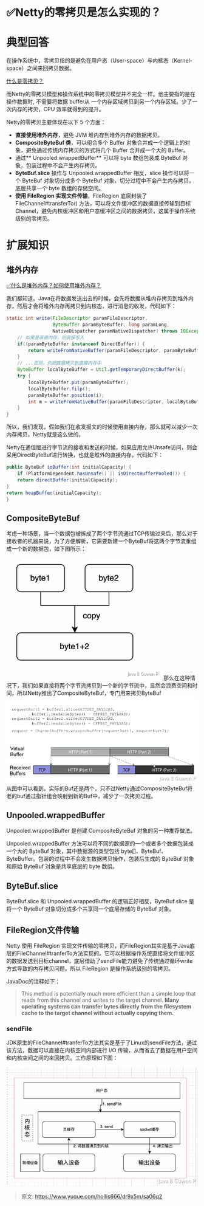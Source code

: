 # ✅Netty的零拷贝是怎么实现的？


# 典型回答

在操作系统中，零拷贝指的是避免在用户态（User-space）与内核态（Kernel-space）之间来回拷贝数据。

[什么是零拷贝？](https://www.yuque.com/hollis666/dr9x5m/edxez2ggicn8thzq?view=doc_embed)

而Netty的零拷贝模型和操作系统中的零拷贝模型并不完全一样。他主要指的是在操作数据时, 不需要将数据 buffer从 一个内存区域拷贝到另一个内存区域。少了一次内存的拷贝，CPU 效率就得到的提升。

Netty的零拷贝主要体现在以下 5 个方面：

- **直接使用堆外内存**，避免 JVM 堆内存到堆外内存的数据拷贝。
- **CompositeByteBuf 类**，可以组合多个 Buffer 对象合并成一个逻辑上的对象，避免通过传统内存拷贝的方式将几个 Buffer 合并成一个大的 Buffer。
- 通过** Unpooled.wrappedBuffer** 可以将 byte 数组包装成 ByteBuf 对象，包装过程中不会产生内存拷贝。
- **ByteBuf.slice** 操作与 Unpooled.wrappedBuffer 相反，slice 操作可以将一个 ByteBuf 对象切分成多个 ByteBuf 对象，切分过程中不会产生内存拷贝，底层共享一个 byte 数组的存储空间。
- **使用 FileRegion 实现文件传输**，FileRegion 底层封装了 FileChannel#transferTo() 方法，可以将文件缓冲区的数据直接传输到目标 Channel，避免内核缓冲区和用户态缓冲区之间的数据拷贝，这属于操作系统级别的零拷贝。


# 扩展知识

## 堆外内存

[✅什么是堆外内存？如何使用堆外内存？](https://www.yuque.com/hollis666/dr9x5m/roit5c9y04z6fqae?view=doc_embed)

我们都知道。Java在将数据发送出去的时候，会先将数据从堆内存拷贝到堆外内存，然后才会将堆外内存再拷贝到内核态，进行消息的收发，代码如下：

```java
static int write(FileDescriptor paramFileDescriptor, 
                 ByteBuffer paramByteBuffer, long paramLong, 
                 NativeDispatcher paramNativeDispatcher) throws IOException{
	// 如果是直接内存，则直接写入
    if((paramByteBuffer instanceof DirectBuffer)) {
        return writeFromNativeBuffer(paramFileDescriptor, paramByteBuffer, paramLong, paramNativeDispatcher);
    }
    // ...否则，先把数据拷贝到直接内存中
    ByteBuffer localByteBuffer = Util.getTemporaryDirectBuffer(k);
    try {
        localByteBuffer.put(paramByteBuffer);
        localByteBuffer.filp();
        paramByteBuffer.position(i);
        int m = writeFromNativeBuffer(paramFileDescriptor, localByteBuffer, paramLong, paramNativeDispatcher);
    }
}
```

所以，我们发现，假如我们在收发报文的时候使用直接内存，那么就可以减少一次内存拷贝，Netty就是这么做的。

Netty在通信层进行字节流的接收和发送的时候，如果应用允许Unsafe访问，则会采用DirectByteBuf进行转换，也就是堆外的直接内存，代码如下：

```java
public ByteBuf ioBuffer(int initialCapacity) {
    if (PlatformDependent.hasUnsafe() || isDirectBufferPooled()) {
    return directBuffer(initialCapacity);
}
return heapBuffer(initialCapacity);
}
```


## CompositeByteBuf

考虑一种场景，当一个数据包被拆成了两个字节流通过TCP传输过来后，那么对于接收者的机器来说，为了方便解析，它需要新建一个ByteBuf将这两个字节流重组成一个新的数据包，如下图所示：
![image.png](./img/ywI3zot1-qUt0H4P/1673186575978-cb175194-a745-4ce2-a617-1e1beeb75e3e-238867.png)
那么在这种情况下，我们如果直接将两个字节流拷贝到一个新的字节流中，显然会浪费空间和时间，所以Netty推出了CompositeByteBuf，专门用来拷贝ByteBuf
![image.png](./img/ywI3zot1-qUt0H4P/1673186297380-7ba2e802-0d0d-444c-b9af-f987e330ca9e-764144.png)
从图中可以看到，实际的Buf还是两个，只不过Netty通过CompositeByteBuf将老的buf通过指针组合映射到新的Buf中，减少了一次拷贝过程。


## Unpooled.wrappedBuffer

Unpooled.wrappedBuffer 是创建 CompositeByteBuf 对象的另一种推荐做法。

Unpooled.wrappedBuffer 方法可以将不同的数据源的一个或者多个数据包装成一个大的 ByteBuf 对象，其中数据源的类型包括 byte[]、ByteBuf、ByteBuffer。包装的过程中不会发生数据拷贝操作，包装后生成的 ByteBuf 对象和原始 ByteBuf 对象是共享底层的 byte 数组。


## ByteBuf.slice
ByteBuf.slice 和 Unpooled.wrappedBuffer 的逻辑正好相反，ByteBuf.slice 是将一个 ByteBuf 对象切分成多个共享同一个底层存储的 ByteBuf 对象。


## FileRegion文件传输
Netty 使用 FileRegion 实现文件传输的零拷贝，而FileRegion其实是基于Java底层的FileChannel#tranferTo方法实现的。它可以根据操作系统直接将文件缓冲区的数据发送到目标channel，底层借助了sendFile能力避免了传统通过循环write方式导致的内存拷贝问题。所以 FileRegion 是操作系统级别的零拷贝。

JavaDoc的注释如下：
> This method is potentially much more efficient than a simple loop that reads from this channel and writes to the target channel. **Many operating systems can transfer bytes directly from the filesystem cache to the target channel without actually copying them.**
> 



### sendFile
JDK原生的FileChannel#tranferTo方法其实是基于了Linux的sendFile方法，通过该方法，数据可以直接在内核空间内部进行 I/O 传输，从而省去了数据在用户空间和内核空间之间的来回拷贝。工作原理如下图：

![image.png](./img/ywI3zot1-qUt0H4P/1673266150227-a16e0d98-9fda-47c4-ad81-c795d391dcf6-269757.png)



> 原文: <https://www.yuque.com/hollis666/dr9x5m/sa06q2>